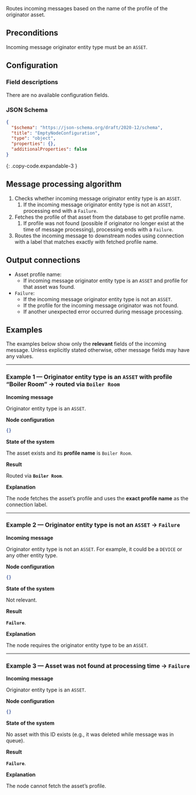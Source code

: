 Routes incoming messages based on the name of the profile of the originator asset.

## Preconditions

Incoming message originator entity type must be an `ASSET`.

## Configuration

### Field descriptions

There are no available configuration fields.

### JSON Schema

```json
{
  "$schema": "https://json-schema.org/draft/2020-12/schema",
  "title": "EmptyNodeConfiguration",
  "type": "object",
  "properties": {},
  "additionalProperties": false
}
```
{: .copy-code.expandable-3 }

## Message processing algorithm

1. Checks whether incoming message originator entity type is an `ASSET`.
    1. If the incoming message originator entity type is not an `ASSET`, processing end with a `Failure`.
2. Fetches the profile of that asset from the database to get profile name.
    1. If profile was not found (possible if originator no longer exist at the time of message processing), processing ends with a `Failure`.
3. Routes the incoming message to downstream nodes using connection with a label that matches exactly with fetched profile name.

## Output connections

* Asset profile name:
    * If incoming message originator entity type is an `ASSET` and profile for that asset was found.
* `Failure`:
    * If the incoming message originator entity type is not an `ASSET`.
    * If the profile for the incoming message originator was not found.
    * If another unexpected error occurred during message processing.

## Examples

The examples below show only the **relevant** fields of the incoming message. Unless explicitly stated otherwise, other message fields may have any values.

---

### Example 1 — Originator entity type is an `ASSET` with profile “Boiler Room” → routed via **`Boiler Room`**

**Incoming message**

Originator entity type is an `ASSET`.

**Node configuration**

```json
{}
```

**State of the system**

The asset exists and its **profile name** is `Boiler Room`.

**Result**

Routed via **`Boiler Room`**.

**Explanation**

The node fetches the asset’s profile and uses the **exact profile name** as the connection label.

---

### Example 2 — Originator entity type is **not** an `ASSET` → **`Failure`**

**Incoming message**

Originator entity type is not an `ASSET`. For example, it could be a `DEVICE` or any other entity type.

**Node configuration**

```json
{}
```

**State of the system**

Not relevant.

**Result**

**`Failure`**.

**Explanation**

The node requires the originator entity type to be an `ASSET`.

---

### Example 3 — Asset was not found at processing time → **`Failure`**

**Incoming message**

Originator entity type is an `ASSET`.

**Node configuration**

```json
{}
```

**State of the system**

No asset with this ID exists (e.g., it was deleted while message was in queue).

**Result**

**`Failure`**.

**Explanation**

The node cannot fetch the asset’s profile.
